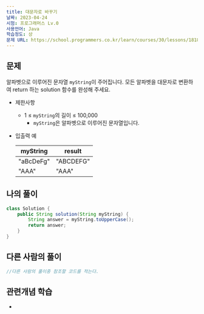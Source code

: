 ```yaml
---
title: 대문자로 바꾸기
날짜: 2023-04-24
시험: 프로그래머스 Lv.0
사용언어: Java
학습정도: 상
문제 URL: https://school.programmers.co.kr/learn/courses/30/lessons/181877?language=java
---
```

## 문제

알파벳으로 이루어진 문자열 `myString`이 주어집니다. 모든 알파벳을 대문자로 변환하여 return 하는 solution 함수를 완성해 주세요.

- 제한사항
    - 1 ≤ `myString`의 길이 ≤ 100,000
        - `myString`은 알파벳으로 이루어진 문자열입니다.
- 입출력 예
    
    
    | myString | result |
    | --- | --- |
    | "aBcDeFg" | "ABCDEFG" |
    | "AAA" | "AAA" |

## 나의 풀이

```java
class Solution {
    public String solution(String myString) {
        String answer = myString.toUpperCase();
        return answer;
    }
}
```

## 다른 사람의 풀이

```java
//다른 사람의 풀이중 참조할 코드를 적는다.
```

## 관련개념 학습

-